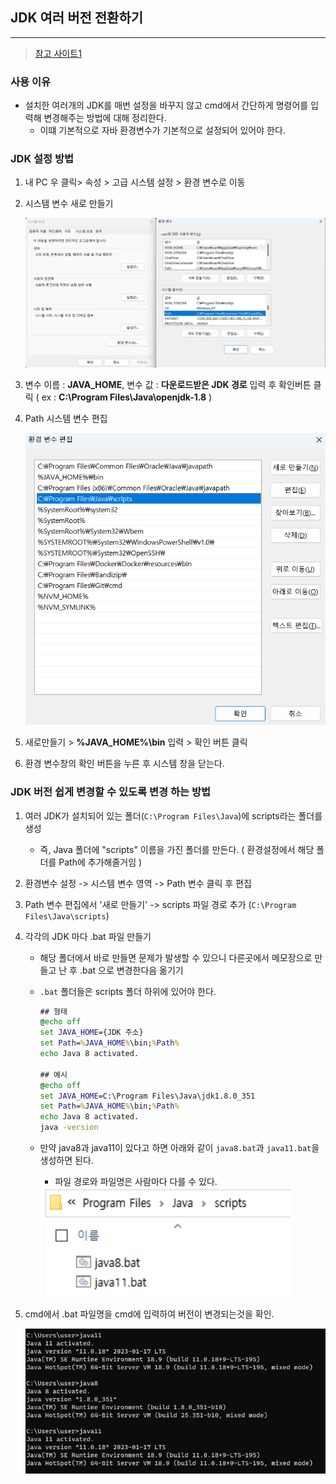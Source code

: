 ## JDK 여러 버전 전환하기

---

>[참고 사이트1](https://computer-science-student.tistory.com/467)

### 사용 이유

- 설치한 여러개의 JDK를 매번 설정을 바꾸지 않고 cmd에서 간단하게 명령어를 입력해 변경해주는 방법에 대해 정리한다. 
  - 이떄 기본적으로 자바 환경변수가 기본적으로 설정되어 있어야 한다. 

### JDK 설정 방법

1. 내 PC 우 클릭> 속성 > 고급 시스템 설정 > 환경 변수로 이동

2. 시스템 변수 새로 만들기

   <img src="./images/jdk 버전변경1.png" width="700">

3. 변수 이름 : **JAVA_HOME**, 변수 값 : **다운로드받은 JDK 경로** 입력 후 확인버튼 클릭 
   ( ex : **C:\Program Files\Java\openjdk-1.8** )

4. Path 시스템 변수 편집

   <img src="./images/jdk 버전변경1-1.png" width="500">

5. 새로만들기 > **%JAVA_HOME%\bin** 입력 > 확인 버튼 클릭

6. 환경 변수창의 확인 버튼을 누른 후 시스템 창을 닫는다.

### JDK 버전 쉽게 변경할 수 있도록 변경 하는 방법

1. 여러 JDK가 설치되어 있는 폴더(`C:\Program Files\Java`\)에 scripts라는 폴더를 생성

   - 즉, Java 폴더에 "scripts" 이름을 가진 폴더를 만든다. ( 환경설정에서 해당 폴더를 Path에 추가해줄거임 )

2. 환경변수 설정 -> 시스템 변수 영역 -> Path 변수 클릭 후 편집 

3. Path 변수 편집에서 '새로 만들기' -> scripts 파일 경로 추가 (`C:\Program Files\Java\scripts`)

4. 각각의 JDK 마다 .bat 파일 만들기 

   - 해당 폴더에서 바로 만들면 문제가 발생할 수 있으니 다른곳에서 메모장으로 만들고 난 후 .bat 으로 변경한다음 옮기기

   - `.bat` 폴더들은 scripts 폴더 하위에 있어야 한다. 

     ```cmd
     ## 형태
     @echo off
     set JAVA_HOME={JDK 주소}
     set Path=%JAVA_HOME%\bin;%Path%
     echo Java 8 activated.
     
     ## 예시 
     @echo off
     set JAVA_HOME=C:\Program Files\Java\jdk1.8.0_351
     set Path=%JAVA_HOME%\bin;%Path%
     echo Java 8 activated.
     java -version
     ```

   - 만약 java8과 java11이 있다고 하면 아래와 같이 `java8.bat`과 `java11.bat`을 생성하면 된다. 

     - 파일 경로와 파일명은 사람마다 다를 수 있다.

     <img src="./images/jdk 버전변경1-2.png" width="400">

5. cmd에서 .bat 파일명을 cmd에 입력하여 버전이 변경되는것을 확인. 

   <img src="./images/jdk 버전변경2.png" width="700">













